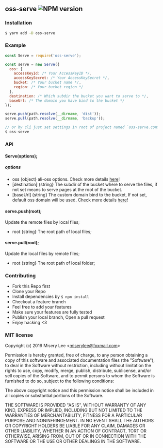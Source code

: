 ## oss-serve ![NPM version](https://img.shields.io/npm/v/oss-serve.svg?style=flat)



### Installation
```bash
$ yarn add -D oss-serve
```

### Example
```js
const Serve = require('oss-serve');

const serve = new Serve({
  oss: {
    accessKeyId: /* Your AccessKeyID */,
    accessKeySecret: /* Your AccessKeySecret */,
    bucket: /* Your bucket name */,
    region: /* Your bucket region */
  },
  destination: /* Which subdir the bucket you want to serve to */,
  baseUrl: /* The domain you have bind to the bucket */
});

serve.push(path.resolve(__dirname, 'dist'));
serve.pull(path.resolve(__dirname, 'backup'));

// or by cli just set settings in root of project named `oss-serve.config.json` and then run the command.
$ oss-serve
```

### API
#### Serve(options);
##### options
* oss {object} ali-oss options. Check more details [here](https://github.com/ali-sdk/ali-oss#ossoptions)!
* [destination] {string} The subdir of the bucket where to serve the files, if not set means to
serve pages at the root of the bucket.
* [baseUrl] {string} The custom domain bind to the bucket, If not set, default oss domain will be used. Check more details [here](https://github.com/ali-sdk/ali-oss#getobjecturlname-baseurl)!

#### serve.push(root);
Update the remote files by local files;

* root {string} The root path of local files;

#### serve.pull(root);
Update the local files by remote files;

* root {string} The root path of local folder;

### Contributing
- Fork this Repo first
- Clone your Repo
- Install dependencies by `$ npm install`
- Checkout a feature branch
- Feel free to add your features
- Make sure your features are fully tested
- Publish your local branch, Open a pull request
- Enjoy hacking <3

### MIT license
Copyright (c) 2016 Misery Lee &lt;miserylee@foxmail.com&gt;

Permission is hereby granted, free of charge, to any person obtaining a copy
of this software and associated documentation files (the &quot;Software&quot;), to deal
in the Software without restriction, including without limitation the rights
to use, copy, modify, merge, publish, distribute, sublicense, and/or sell
copies of the Software, and to permit persons to whom the Software is
furnished to do so, subject to the following conditions:

The above copyright notice and this permission notice shall be included in
all copies or substantial portions of the Software.

THE SOFTWARE IS PROVIDED &quot;AS IS&quot;, WITHOUT WARRANTY OF ANY KIND, EXPRESS OR
IMPLIED, INCLUDING BUT NOT LIMITED TO THE WARRANTIES OF MERCHANTABILITY,
FITNESS FOR A PARTICULAR PURPOSE AND NONINFRINGEMENT. IN NO EVENT SHALL THE
AUTHORS OR COPYRIGHT HOLDERS BE LIABLE FOR ANY CLAIM, DAMAGES OR OTHER
LIABILITY, WHETHER IN AN ACTION OF CONTRACT, TORT OR OTHERWISE, ARISING FROM,
OUT OF OR IN CONNECTION WITH THE SOFTWARE OR THE USE OR OTHER DEALINGS IN
THE SOFTWARE.

